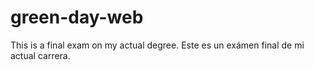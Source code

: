 # green-day-web
This is a final exam on my actual degree. Este es un exámen final de mi actual carrera.

